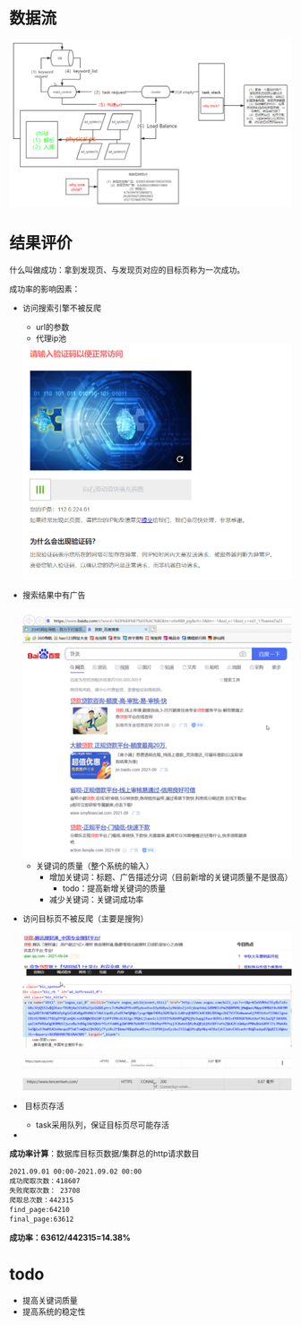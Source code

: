 # 数据流

![image-20210904121758844](https://raw.githubusercontent.com/whr819987540/pic/main/image-20210904121758844.png)

# 结果评价

什么叫做成功：拿到发现页、与发现页对应的目标页称为一次成功。

成功率的影响因素：

- 访问搜索引擎不被反爬

  - url的参数
  - 代理ip池

  <img src="https://raw.githubusercontent.com/whr819987540/pic/main/image-20210904114445901.png" alt="image-20210904114445901" style="zoom: 67%;" />

- 搜索结果中有广告

  <img src="https://raw.githubusercontent.com/whr819987540/pic/main/image-20210904114659516.png" alt="image-20210904114659516" style="zoom:50%;" />

  - 关键词的质量（整个系统的输入）
    - 增加关键词：标题、广告描述分词（目前新增的关键词质量不是很高）
      - todo：提高新增关键词的质量
    - 减少关键词：关键词成功率

- 访问目标页不被反爬（主要是搜狗）

  <img src="https://raw.githubusercontent.com/whr819987540/pic/main/image-20210904115155567.png" alt="image-20210904115155567" style="zoom: 50%;" />

  

  ![image-20210904115408716](https://raw.githubusercontent.com/whr819987540/pic/main/image-20210904115408716.png)

  

  ![image-20210904115414292](https://raw.githubusercontent.com/whr819987540/pic/main/image-20210904115414292.png)

  

- ​	目标页存活

  - task采用队列，保证目标页尽可能存活

- 



**成功率计算**：数据库目标页数据/集群总的http请求数目

```bash
2021.09.01 00:00-2021.09.02 00:00
成功爬取次数：418607
失败爬取次数： 23708
爬取总次数：442315
find_page:64210
final_page:63612
```



**成功率：63612/442315=14.38%**



# todo

- 提高关键词质量
- 提高系统的稳定性